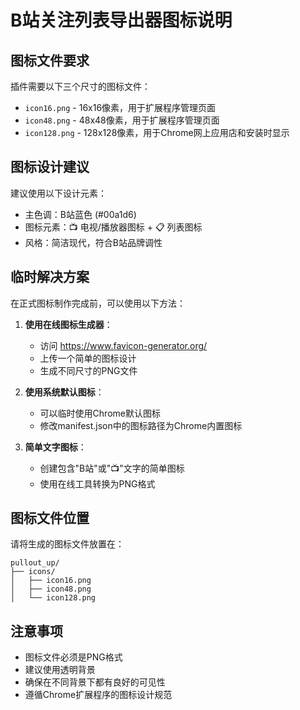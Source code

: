 # B站关注列表导出器图标说明

## 图标文件要求

插件需要以下三个尺寸的图标文件：

- `icon16.png` - 16x16像素，用于扩展程序管理页面
- `icon48.png` - 48x48像素，用于扩展程序管理页面  
- `icon128.png` - 128x128像素，用于Chrome网上应用店和安装时显示

## 图标设计建议

建议使用以下设计元素：
- 主色调：B站蓝色 (#00a1d6)
- 图标元素：📺 电视/播放器图标 + 📋 列表图标
- 风格：简洁现代，符合B站品牌调性

## 临时解决方案

在正式图标制作完成前，可以使用以下方法：

1. **使用在线图标生成器**：
   - 访问 https://www.favicon-generator.org/
   - 上传一个简单的图标设计
   - 生成不同尺寸的PNG文件

2. **使用系统默认图标**：
   - 可以临时使用Chrome默认图标
   - 修改manifest.json中的图标路径为Chrome内置图标

3. **简单文字图标**：
   - 创建包含"B站"或"📺"文字的简单图标
   - 使用在线工具转换为PNG格式

## 图标文件位置

请将生成的图标文件放置在：
```
pullout_up/
├── icons/
│   ├── icon16.png
│   ├── icon48.png
│   └── icon128.png
```

## 注意事项

- 图标文件必须是PNG格式
- 建议使用透明背景
- 确保在不同背景下都有良好的可见性
- 遵循Chrome扩展程序的图标设计规范

